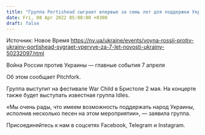 ```yaml
---
title: "Группа Portishead сыграет впервые за семь лет для поддержки Украины"
date: Fri, 08 Apr 2022 05:08:00 +0300
draft: false
---
```

Источник: Новое Время https://nv.ua/ukraine/events/voyna-rossii-protiv-ukrainy-portishead-sygraet-vpervye-za-7-let-novosti-ukrainy-50232097.html


Война России против Украины — главные события 7 апреля

Об этом сообщает Pitchfork.

Группа выступит на фестивале War Child в Бристоле 2 мая. На концерте также будет выступать известная группа Idles.

«Мы очень рады, что имеем возможность поддержать народ Украины, исполнив несколько песен на этом мероприятии», — заявила группа.

Присоединяйтесь к нам в соцсетях Facebook, Telegram и Instagram.
